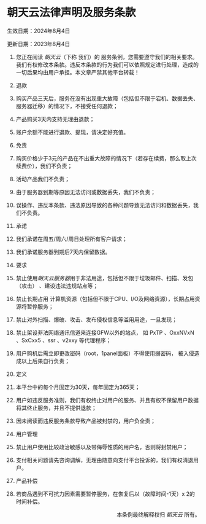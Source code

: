 # 朝天云法律声明及服务条款

生效日期：2024年8月4日

更新日期：2023年8月4日


1. 您正在阅读 *朝天云*（下称 我们）的 服务条例，您需要遵守我们的相关要求。 我们有权修改本条款。违反本条款的行为我们可以依照规定进行处理，造成的一切后果均由用户承担。本文章严禁其他平台转载！

2. 退款
  1. 购买产品三天后，服务在没有出现重大故障（包括但不限于宕机、数据丢失、服务器迁移）的情况下，不接受任何退款；
  2. 产品购买3天内支持无理由退款；
  3. 账户余额不能进行退款、提现，请决定好充值。

3. 免责
  1. 购买价格少于3元的产品在不出重大故障的情况下（若存在续费，那么取上次续费价），我们不负责；
  2. 活动产品我们不负责；
  3. 由于服务器到期等原因无法访问或数据丢失，我们不负责；
  4. 误操作、违反本条款、违法原因导致的各种问题导致无法访问和数据丢失，我们不负责。

4. 承诺
  1. 我们承诺在周五/周六/周日处理所有客户请求；
  2. 我们承诺服务器到期后7天内保留数据。

5. 要求
  1. 禁止使用*朝天云服务器*用于非法用途，包括但不限于垃圾邮件、扫描、发包（攻击） 、建设违法违规站点等；
  2. 禁止长期占用 计算机资源（包括但不限于CPU、I/O及网络资源），长期占用资源将暂停服务；
  3. 禁止对外扫描、爆破、攻击、发布侵权信息等滥用用途，一旦发现；
  4. 禁止架设非法网络通讯信道来连接GFW以外的站点， 如 PxTP 、OxxNVxN 、SxCxx5 、ssr 、v2xxy 等代理程序；
  5. 用户购机后需立即更改密码（root，1panel面板）不得使用弱密码， 被入侵造成以上后果自行负责；

6. 定义
  1. 本平台中的每个月固定为30天，每年固定为365天；
  2. 用户如违反服务准则，我们有权终止对用户的服务、并且有权不保留用户数据将其终止服务，并且不提供退款；
  8. 因未阅读而违反服务条款导致产品被封禁的，用户负全责；

7. 用户管理
  1. 禁止用户使用比较政治敏感以及带侮辱性质的用户名，否则将封禁用户；
  2. 支付相关问题请先咨询调解，无理由随意向支付平台投诉的，我们有权清退用户。

8. 产品补偿
  1. 若商品遇到不可抗力因素需要暂停服务，在恢复后以（故障时间-1天）x 2的时间补偿。


<div align="right">

本条例最终解释权归 *朝天云* 所有。

</div>